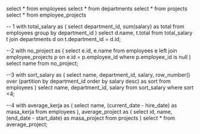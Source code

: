 select * from employees
select * from departments
select * from projects
select * from employee_projects

-- 1
with total_salary as (
  select department_id, sum(salary) as total
  from employees
  group by department_id
)
select d.name, t.total
from total_salary t
join departments d on t.department_id = d.id;

--2
with no_project as (
  select e.id, e.name
  from employees e
  left join employee_projects p on e.id = p.employee_id
  where p.employee_id is null
)
select name from no_project;

--3
with sort_salary as (
  select 
    name, 
    department_id, 
    salary,
    row_number() over (partition by department_id order by salary desc) as sort
  from employees
)
select name, department_id, salary
from sort_salary
where sort <4;

--4
with average_kerja as (
  select
    name,
    (current_date - hire_date) as masa_kerja
  from employees
), 
average_project as (
  select 
    id, 
    name,
    (end_date - start_date) as masa_project
  from projects
)
select * from average_project;








